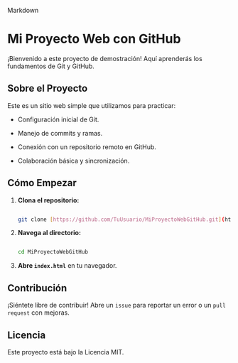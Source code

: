 Markdown 

# Mi Proyecto Web con GitHub 

 

¡Bienvenido a este proyecto de demostración! Aquí aprenderás los fundamentos de Git y GitHub. 

 

## Sobre el Proyecto 

 

Este es un sitio web simple que utilizamos para practicar: 

-   Configuración inicial de Git. 

-   Manejo de commits y ramas. 

-   Conexión con un repositorio remoto en GitHub. 

-   Colaboración básica y sincronización. 

 

## Cómo Empezar 

 

1.  **Clona el repositorio:** 

    ```bash 

    git clone [https://github.com/TuUsuario/MiProyectoWebGitHub.git](https://github.com/TuUsuario/MiProyectoWebGitHub.git) 

    ``` 

2.  **Navega al directorio:** 

    ```bash 

    cd MiProyectoWebGitHub 

    ``` 

3.  **Abre `index.html`** en tu navegador. 

 

## Contribución 

 

¡Siéntete libre de contribuir! Abre un `issue` para reportar un error o un `pull request` con mejoras. 

 

## Licencia 

 

Este proyecto está bajo la Licencia MIT. 
